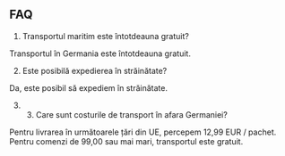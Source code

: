 ## FAQ

1. Transportul maritim este întotdeauna gratuit?

Transportul în Germania este întotdeauna gratuit.

2.	Este posibilă expedierea în străinătate?

Da, este posibil să expediem în străinătate.

3. 3.	Care sunt costurile de transport în afara Germaniei?

Pentru livrarea în următoarele țări din UE, percepem 12,99 EUR / pachet.
Pentru comenzi de 99,00 sau mai mari, transportul este gratuit.
